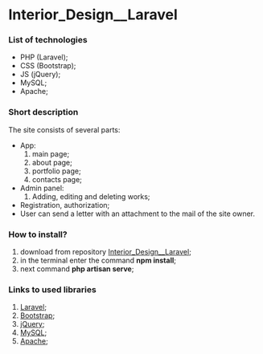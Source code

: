 # Interior_Design__Laravel

### List of technologies
- PHP (Laravel);
- CSS (Bootstrap);
- JS (jQuery);
- MySQL;
- Apache;

### Short description

The site consists of several parts:
- App:
   1. main page;
   2. about page;
   3. portfolio page;
   4. contacts page;
- Admin panel:
   1. Adding, editing and deleting works;
- Registration, authorization;
- User can send a letter with an attachment to the mail of the site owner.

### How to install? 
1. download from repository [Interior_Design__Laravel](https://github.com/VictoriaRus/Interior_Design__Laravel);
2. in the terminal enter the command **npm install**;
3. next command **php artisan serve**;

### Links to used libraries
1. [Laravel](https://laravel.com/);
2. [Bootstrap](https://getbootstrap.com/);
3. [jQuery](https://jquery.com/);
4. [MySQL](https://www.mysql.com/);
5. [Apache](https://httpd.apache.org/);
